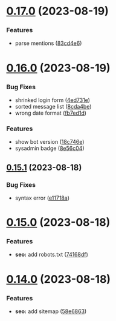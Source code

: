 # [0.17.0](https://github.com/onesoft-sudo/sudobot-dashboard/compare/v0.16.0...v0.17.0) (2023-08-19)


### Features

* parse mentions ([83cd4e6](https://github.com/onesoft-sudo/sudobot-dashboard/commit/83cd4e6fb127a11904bab27928e51baa7fab05cd))



# [0.16.0](https://github.com/onesoft-sudo/sudobot-dashboard/compare/v0.15.1...v0.16.0) (2023-08-19)


### Bug Fixes

* shrinked login form ([4ed731e](https://github.com/onesoft-sudo/sudobot-dashboard/commit/4ed731e6af9c4c1ec34556e87da6c684e028dd85))
* sorted message list ([8cda4be](https://github.com/onesoft-sudo/sudobot-dashboard/commit/8cda4be8819ff96e0cb67f28904613f48f741e53))
* wrong date format ([fb7ed1d](https://github.com/onesoft-sudo/sudobot-dashboard/commit/fb7ed1d8ae192290199e0ff1fc49a1e84e382833))


### Features

* show bot version ([18c746e](https://github.com/onesoft-sudo/sudobot-dashboard/commit/18c746e5be2d86776b6efb5de76731e0fefc0257))
* sysadmin badge ([8e56c04](https://github.com/onesoft-sudo/sudobot-dashboard/commit/8e56c049e0c0f19e8e2fe0b0ddba1c6be1b7bb0b))



## [0.15.1](https://github.com/onesoft-sudo/sudobot-dashboard/compare/v0.15.0...v0.15.1) (2023-08-18)


### Bug Fixes

* syntax error ([e11718a](https://github.com/onesoft-sudo/sudobot-dashboard/commit/e11718ad2dcef4305226861f39d4901df72cb4ef))



# [0.15.0](https://github.com/onesoft-sudo/sudobot-dashboard/compare/v0.14.0...v0.15.0) (2023-08-18)


### Features

* **seo:** add robots.txt ([74168df](https://github.com/onesoft-sudo/sudobot-dashboard/commit/74168dfea843499db4cb4747913bae9994160166))



# [0.14.0](https://github.com/onesoft-sudo/sudobot-dashboard/compare/v0.13.1...v0.14.0) (2023-08-18)


### Features

* **seo:** add sitemap ([58e6863](https://github.com/onesoft-sudo/sudobot-dashboard/commit/58e68632489c36456e2495ed49e28d2836ac6174))



